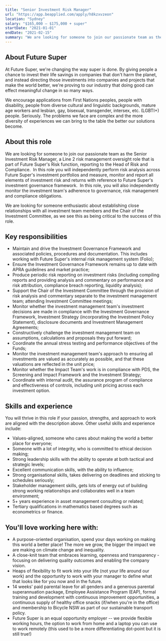 ```yaml
---
title: "Senior Investment Risk Manager"
url: "https://app.beapplied.com/apply/h8kzxvzeon"
location: "Sydney"
salary: "$165,000 – $175,000 + super"
startDate: "2021-01-01"
endDate: "2021-02-15"
summary: "We are looking for someone to join our passionate team as the Senior Investment Risk Manager, a risk management oversight role that is part of Future Super’s Risk function, reporting to the Head of Risk and Compliance."
---
```


## About Future Super

At Future Super, we're changing the way super is done. By giving people a chance to invest their life savings in companies that don't harm the planet, and instead directing those investments into companies and projects that make the world better, we're proving to our industry that doing good can effect meaningful change in so many ways.

We encourage applications from First Nations peoples, people with disability, people from diverse cultural and linguistic backgrounds, mature age workers and lesbian, gay, bisexual, transgender, intersex, etc. (LGBTI+) people. Seriously. The problems we face are complex and the more diversity of experiences we can bring to the table the better our solutions become.

## About this role

We are looking for someone to join our passionate team as the Senior Investment Risk Manager, a Line 2 risk management oversight role that is part of Future Super's Risk function, reporting to the Head of Risk and Compliance.  In this role you will independently perform risk analysis across Future Super's investment portfolios and measure, monitor and report all elements of investment risk and returns with reference to Future Super's investment governance framework.  In this role, you will also independently monitor the investment team's adherence to governance, risk management and compliance obligations.

We are looking for someone enthusiastic about establishing close relationships with all investment team members and the Chair of the Investment Committee, as we see this as being critical to the success of this role.

## Key responsibilities

- Maintain and drive the Investment Governance Framework and associated policies, procedures and documentation. This includes working with Future Super's internal risk management system (Folio);
- Ensure the Investment Governance Framework remains up to date with APRA guidelines and market practice;
- Produce periodic risk reporting on investment risks (including compiling reports and providing analysis and commentary on performance and risk attribution, compliance breach reporting, liquidity analysis);
- Support the Chair of the Investment Committee through the provision of risk analysis and commentary separate to the investment management team; attending Investment Committee meetings;
- Monitor whether the investment management team's investment decisions are made in compliance with the Investment Governance Framework, Investment Strategy (incorporating the Investment Policy Statement), disclosure documents and Investment Management Agreements;
- Constructively challenge the investment management team on assumptions, calculations and proposals they put forward;
- Coordinate the annual stress testing and performance objectives of the Funds;
- Monitor the investment management team's approach to ensuring all investments are valued as accurately as possible, and that these valuations are reflected in the unit price;
- Monitor whether the Impact Team's work is in compliance with PDS, the Screening and Impact Framework and the Investment Strategy;
- Coordinate with internal audit, the assurance program of compliance and effectiveness of controls, including unit pricing across each investment option.

## Skills and experience

You will thrive in this role if your passion, strengths, and approach to work are aligned with the description above. Other useful skills and experience include:

- Values-aligned, someone who cares about making the world a better place for everyone;
- Someone with a lot of integrity, who is committed to ethical decision making;
- Strong leadership skills with the ability to operate at both tactical and strategic levels;
- Excellent communication skills, with the ability to influence;
- Strong organisational skills, takes delivering on deadlines and sticking to schedules seriously;
- Stakeholder management skills, gets lots of energy out of building strong working relationships and collaborates well in a team environment;
- 5+ years experience in asset management consulting or related;
- Tertiary qualifications in mathematics based degrees such as econometrics or finance.

## You'll love working here with:

- A purpose-oriented organisation, spend your days working on making this world a better place! The more we grow, the bigger the impact we are making on climate change and inequality.
- A close-knit team that embraces learning, openness and transparency - focusing on delivering quality outcomes and enabling the company vision.
- Heaps of flexibility to fit work into your life (not your life around our work) and the opportunity to work with your manager to define what that looks like for you now and in the future.
- 14 weeks' paid parental leave for all genders and a generous parental superannuation package, Employee Assistance Program (EAP), formal training and development with continuous improvement opportunities, a continuous supply of healthy office snacks (if/when you're in the office) and membership to Bicycle NSW as part of our sustainable transport policy.
- Future Super is an equal opportunity employer -- we provide flexible working hours, the option to work from home and a laptop you can use to work remotely (this used to be a more differentiating dot-point but it is still true!)
